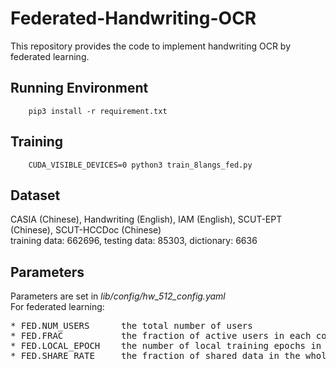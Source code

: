 # Federated-Handwriting-OCR
This repository provides the code to implement handwriting OCR by federated learning.

## Running Environment
```
    pip3 install -r requirement.txt
```

## Training
```
    CUDA_VISIBLE_DEVICES=0 python3 train_8langs_fed.py 
```

## Dataset
CASIA (Chinese), Handwriting (English), IAM (English), SCUT-EPT (Chinese), SCUT-HCCDoc (Chinese)  
training data: 662696, testing data: 85303, dictionary: 6636

## Parameters
Parameters are set in *lib/config/hw_512_config.yaml*  
For federated learning:
<pre>
* FED.NUM_USERS      the total number of users
* FED.FRAC           the fraction of active users in each communication round
* FED.LOCAL_EPOCH    the number of local training epochs in each communication round
* FED.SHARE_RATE     the fraction of shared data in the whole training data
</pre>
